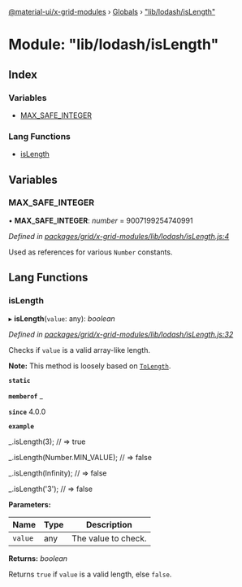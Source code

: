 [@material-ui/x-grid-modules](../README.md) › [Globals](../globals.md) › ["lib/lodash/isLength"](_lib_lodash_islength_.md)

# Module: "lib/lodash/isLength"

## Index

### Variables

* [MAX_SAFE_INTEGER](_lib_lodash_islength_.md#max_safe_integer)

### Lang Functions

* [isLength](_lib_lodash_islength_.md#islength)

## Variables

###  MAX_SAFE_INTEGER

• **MAX_SAFE_INTEGER**: *number* = 9007199254740991

*Defined in [packages/grid/x-grid-modules/lib/lodash/isLength.js:4](https://github.com/mui-org/material-ui-x/blob/a679779/packages/grid/x-grid-modules/lib/lodash/isLength.js#L4)*

Used as references for various `Number` constants.

## Lang Functions

###  isLength

▸ **isLength**(`value`: any): *boolean*

*Defined in [packages/grid/x-grid-modules/lib/lodash/isLength.js:32](https://github.com/mui-org/material-ui-x/blob/a679779/packages/grid/x-grid-modules/lib/lodash/isLength.js#L32)*

Checks if `value` is a valid array-like length.

**Note:** This method is loosely based on
[`ToLength`](http://ecma-international.org/ecma-262/7.0/#sec-tolength).

**`static`** 

**`memberof`** _

**`since`** 4.0.0

**`example`** 

_.isLength(3);
// => true

_.isLength(Number.MIN_VALUE);
// => false

_.isLength(Infinity);
// => false

_.isLength('3');
// => false

**Parameters:**

Name | Type | Description |
------ | ------ | ------ |
`value` | any | The value to check. |

**Returns:** *boolean*

Returns `true` if `value` is a valid length, else `false`.
